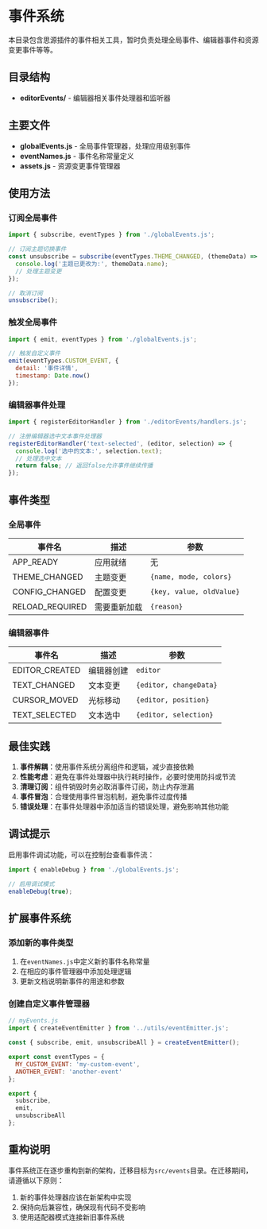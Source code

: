 # 事件系统

本目录包含思源插件的事件相关工具，暂时负责处理全局事件、编辑器事件和资源变更事件等等。

## 目录结构

- **editorEvents/** - 编辑器相关事件处理器和监听器

## 主要文件

- **globalEvents.js** - 全局事件管理器，处理应用级别事件
- **eventNames.js** - 事件名称常量定义
- **assets.js** - 资源变更事件管理器

## 使用方法

### 订阅全局事件

```javascript
import { subscribe, eventTypes } from './globalEvents.js';

// 订阅主题切换事件
const unsubscribe = subscribe(eventTypes.THEME_CHANGED, (themeData) => {
  console.log('主题已更改为:', themeData.name);
  // 处理主题变更
});

// 取消订阅
unsubscribe();
```

### 触发全局事件

```javascript
import { emit, eventTypes } from './globalEvents.js';

// 触发自定义事件
emit(eventTypes.CUSTOM_EVENT, {
  detail: '事件详情',
  timestamp: Date.now()
});
```

### 编辑器事件处理

```javascript
import { registerEditorHandler } from './editorEvents/handlers.js';

// 注册编辑器选中文本事件处理器
registerEditorHandler('text-selected', (editor, selection) => {
  console.log('选中的文本:', selection.text);
  // 处理选中文本
  return false; // 返回false允许事件继续传播
});
```

## 事件类型

### 全局事件

| 事件名 | 描述 | 参数 |
|--------|------|------|
| APP_READY | 应用就绪 | 无 |
| THEME_CHANGED | 主题变更 | `{name, mode, colors}` |
| CONFIG_CHANGED | 配置变更 | `{key, value, oldValue}` |
| RELOAD_REQUIRED | 需要重新加载 | `{reason}` |

### 编辑器事件

| 事件名 | 描述 | 参数 |
|--------|------|------|
| EDITOR_CREATED | 编辑器创建 | `editor` |
| TEXT_CHANGED | 文本变更 | `{editor, changeData}` |
| CURSOR_MOVED | 光标移动 | `{editor, position}` |
| TEXT_SELECTED | 文本选中 | `{editor, selection}` |

## 最佳实践

1. **事件解耦**：使用事件系统分离组件和逻辑，减少直接依赖
2. **性能考虑**：避免在事件处理器中执行耗时操作，必要时使用防抖或节流
3. **清理订阅**：组件销毁时务必取消事件订阅，防止内存泄漏
4. **事件冒泡**：合理使用事件冒泡机制，避免事件过度传播
5. **错误处理**：在事件处理器中添加适当的错误处理，避免影响其他功能

## 调试提示

启用事件调试功能，可以在控制台查看事件流：

```javascript
import { enableDebug } from './globalEvents.js';

// 启用调试模式
enableDebug(true);
```

## 扩展事件系统

### 添加新的事件类型

1. 在`eventNames.js`中定义新的事件名称常量
2. 在相应的事件管理器中添加处理逻辑
3. 更新文档说明新事件的用途和参数

### 创建自定义事件管理器

```javascript
// myEvents.js
import { createEventEmitter } from '../utils/eventEmitter.js';

const { subscribe, emit, unsubscribeAll } = createEventEmitter();

export const eventTypes = {
  MY_CUSTOM_EVENT: 'my-custom-event',
  ANOTHER_EVENT: 'another-event'
};

export {
  subscribe,
  emit,
  unsubscribeAll
};
```

## 重构说明

事件系统正在逐步重构到新的架构，迁移目标为`src/events`目录。在迁移期间，请遵循以下原则：

1. 新的事件处理器应该在新架构中实现
2. 保持向后兼容性，确保现有代码不受影响
3. 使用适配器模式连接新旧事件系统 